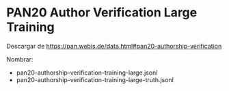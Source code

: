 # PAN20 Author Verification Large Training

Descargar de https://pan.webis.de/data.html#pan20-authorship-verification

Nombrar:

- pan20-authorship-verification-training-large.jsonl
- pan20-authorship-verification-training-large-truth.jsonl

